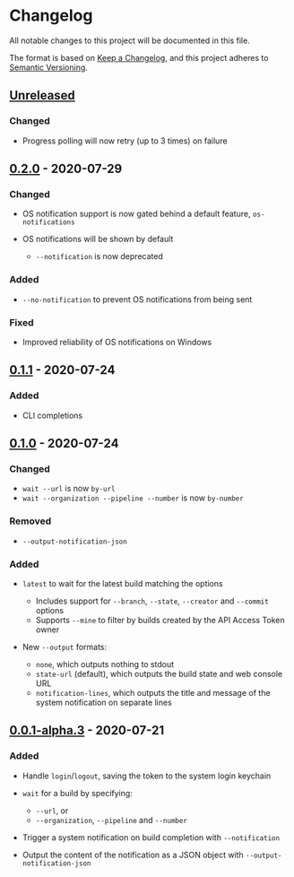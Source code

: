 # Changelog

All notable changes to this project will be documented in this file.

The format is based on [Keep a Changelog](https://keepachangelog.com/en/1.0.0/),
and this project adheres to [Semantic Versioning](https://semver.org/spec/v2.0.0.html).

## [Unreleased]

### Changed

- Progress polling will now retry (up to 3 times) on failure

## [0.2.0] - 2020-07-29

### Changed

- OS notification support is now gated behind a default feature, `os-notifications`
- OS notifications will be shown by default

  - `--notification` is now deprecated

### Added

- `--no-notification` to prevent OS notifications from being sent

### Fixed

- Improved reliability of OS notifications on Windows

## [0.1.1] - 2020-07-24

### Added

- CLI completions

## [0.1.0] - 2020-07-24

### Changed

- `wait --url` is now `by-url`
- `wait --organization --pipeline --number` is now `by-number`

### Removed

- `--output-notification-json`

### Added

- `latest` to wait for the latest build matching the options

  - Includes support for `--branch`, `--state`, `--creator` and `--commit` options
  - Supports `--mine` to filter by builds created by the API Access Token owner

- New `--output` formats:

  - `none`, which outputs nothing to stdout
  - `state-url` (default), which outputs the build state and web console URL
  - `notification-lines`, which outputs the title and message of the system notification on separate lines

## [0.0.1-alpha.3] - 2020-07-21

### Added

- Handle `login`/`logout`, saving the token to the system login keychain
- `wait` for a build by specifying:

  - `--url`, or
  - `--organization`, `--pipeline` and `--number`

- Trigger a system notification on build completion with `--notification`
- Output the content of the notification as a JSON object with `--output-notification-json`

[unreleased]: https://github.com/liamdawson/buildkite_waiter/compare/v0.2.0...HEAD
[0.2.0]: https://github.com/liamdawson/buildkite_waiter/compare/v0.1.1...v0.2.0
[0.1.1]: https://github.com/liamdawson/buildkite_waiter/compare/v0.1.0...v0.1.1
[0.1.0]: https://github.com/liamdawson/buildkite_waiter/compare/v0.0.1-alpha.3...v0.1.0
[0.0.1-alpha.3]: https://github.com/liamdawson/buildkite_waiter/releases/tag/v0.0.1-alpha.3
